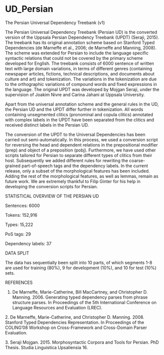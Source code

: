 # UD_Persian

The Persian Universal Dependency Treebank (v1) 

The Persian Universal Dependency Treebank (Persian UD) is the converted version of the Uppsala Persian Dependency Treebank (UPDT) (Seraji, 2015). The treebank has its original annotation scheme based on Stanford Typed Dependencies (de Marneffe et al., 2006; de Marneffe and Manning, 2008). The scheme was extended for Persian to include the language specific syntactic relations that could not be covered by the primary scheme developed for English. The treebank consists of 6000 sentence of written text with large domain variations, in terms of different genres (containing newspaper articles, fictions, technical descriptions, and documents about culture and art) and tokenization. The variations in the tokenization are due to the orthographic variations of compound words and fixed expressions in the language. The original UPDT was developed by Mojgan Seraji, under the supervision of Joakim Nivre and Carina Jahani at Uppsala University. 

Apart from the universal annotation scheme and the general rules in the UD, the Persian UD and the UPDT differ further in tokenization. All words containing unsegmented clitics (pronominal and copula clitics) annotated with complex labels in the UPDT have been separated from the clitics and received distinct labels in the Persian UD.

The conversion of the UPDT to the Universal Dependencies has been carried out semi-automatically. In this process, we used a conversion script for reversing the head and dependent relations in the prepositional modifier (prep) and object of a preposition (pobj). Furthermore, we have used other scripts tailored for Persian to separate different types of clitics from their host. Subsequently we added different rules for rewriting the coarse-grained part-of-speech tags and the dependency labels. In the current release, only a subset of the morphological features has been included. Adding the rest of the morphological features, as well as lemmas, remain as future work. We are extremely thankful to Filip Ginter for his help in developing the conversion scripts for Persian.




STATISTICAL OVERVIEW OF THE PERSIAN UD <p>
Sentences:          6000 <p>
Tokens:             152,916 <p>
Types:              15,222 <p>
PoS tags:           29 <p>
Dependency labels:  37 <p>
<p>
<p>
<p>

DATA SPLIT <p>
The data has sequentially been split into 10 parts, of which segments 1-8 are used for training (80%), 
9 for development (10%), and 10 for test (10%) sets.




REFERENCES <p>
1. De Marneffe, Marie-Catherine, Bill MacCartney, and Christopher D. Manning. 2006. Generating typed 
dependency parses from phrase structure parses. In Proceedings of the 5th International Conference on 
Language Resources and Evaluation (LREC). 
<p>
2. De Marneffe, Marie-Catherine, and Christopher D. Manning. 2008. Stanford Typed Dependencies Representation. 
In Proceedings of the COLING’08 Workshop on Cross-Framework and Cross-Domain Parser Evaluation. 
<p>
3. Seraji Mojgan. 2015. Morphosyntactic Corpora and Tools for Persian. PhD Thesis. Studia Linguistica 
Upsaliensia 16. 


















